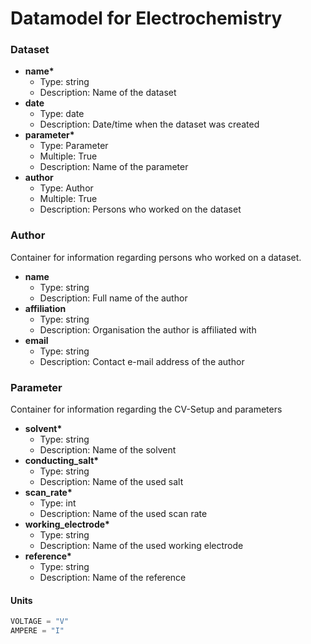 # Datamodel for Electrochemistry
 
### Dataset
- __name*__ 
  - Type: string
  - Description: Name of the dataset
- __date__
  - Type: date
  - Description: Date/time when the dataset was created
- __parameter*__
  - Type: Parameter
  - Multiple: True
  - Description: Name of the parameter
- __author__
  - Type: Author
  - Multiple: True
  - Description: Persons who worked on the dataset
  
### Author
Container for information regarding persons who worked on a dataset.

- __name__
  - Type: string
  - Description: Full name of the author
- __affiliation__
  - Type: string
  - Description: Organisation the author is affiliated with
- __email__
  - Type: string
  - Description: Contact e-mail address of the author
### Parameter
Container for information regarding the CV-Setup and parameters

- __solvent*__
  - Type: string
  - Description: Name of the solvent    
- __conducting_salt*__
  - Type: string
  - Description: Name of the used salt
- __scan_rate*__
  - Type: int
  - Description: Name of the used scan rate 
- __working_electrode*__
  - Type: string
  - Description: Name of the used working electrode
- __reference*__
  - Type: string
  - Description: Name of the reference
  

#### Units
```python
VOLTAGE = "V"
AMPERE = "I"
``` 
``` 